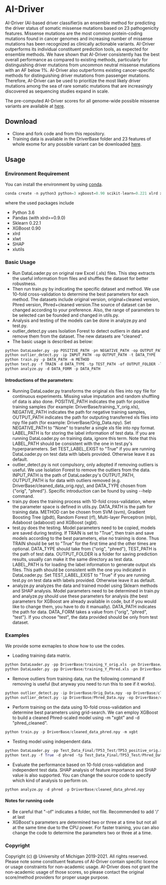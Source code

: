# AI-Driver
AI-Driver (AI-based driver classifier)is an ensemble method for predicting the driver status of somatic missense mutations based on 23 pathogenicity features. Missense mutations are the most common protein-coding mutations found in cancer genomes and increasing number of missense mutations has been recognized as clinically actionable variants. AI-Driver outperforms its individual constituent prediction tools, as expected for ensemble methods. We have shown that AI-Driver consistently has the best overall performance as compared to existing methods, particularly for distinguishing driver mutations from uncommon neutral missense mutations with an AF below 1%. AI-Driver also outperforms existing cancer-specific methods for distinguishing driver mutations from passenger mutations. Therefore, AI-Driver can be used to prioritize the most likely driver mutations among the sea of rare somatic mutations that are increasingly discovered as sequencing studies expand in scale.

The pre-computed AI-Driver scores for all genome-wide possible missense variants are available at [here](http://aidriver.maolab.org/).  

## Download
* Clone and fork code and from this repository.
* Training data is available in the DriverBase folder and 23 features of whole exome for any possible variant can be downloaded [here](http://159.226.67.237/sun/AI-Driver/download/varcards.main.Phred_scaled.xls.gz).

## Usage
### Environment Requirement
You can install the environment by using [conda](https://docs.anaconda.com/anaconda/install/).
```python
conda create -n python3 python=3 xgboost=0.90 scikit-learn=0.221 xlrd xlwt xlutils pandas shap 
```
where the used packages include
* Python 3.6
* Pandas (with xlrd>=0.9.0)
* Sklearn 0.22.1
* XGBoost 0.90
* xlrd
* xlwt
* SHAP
* xlutils


### Basic Usage
* Run DataLoader.py on original raw Excel (.xls) files. This step extracts the useful information from files and shuffles the dataset for better robustness.
* Then run train.py by indicating the specific dataset and method. We use 10-fold cross-validation to determine the best parameters for each method. The datasets include original version, original+cleaned version, Phred version, Phred+cleaned version.The source of dataset can be changed according to your preference. Also, the range of parameters to be selected can be founded and changed in utils.py.  
* Analysis and testing of the models can be done in analyze.py and test.py.
* outlier_detect.py uses Isolation Forest to detect outliers in data and remove them from the dataset. The new datasets are "cleaned".
* The basic usage is described as below:
```python
python DataLoader.py -pp POSITIVE_PATH -pn NEGATIVE_PATH -op OUTPUT_PATH -lp LABEL_PATH -l TEST_LABEL_EXIST
python outlier_detect.py -ip INPUT_PATH -op OUTPUT_PATH -t DATA_TYPE
python train.py -p DATA_PATH -m METHOD
python test.py -f TRAIN -d DATA_TYPE -tp TEST_PATH -of OUTPUT_FOLDER -lp LABEL_PATH -l TEST_LABEL_EXIST
python analyze.py -d DATA_FORM -p DATA_PATH
```
#### Introductions of the parameters:
* Running DataLoader.py transforms the original xls files into npy file for continuous experiments. Missing value imputation 
and random shuffling of data is also done. POSITIVE_PATH indicates the path for positive training samples (for example: DriverBase/training_Y_orig.xls), 
NEGATIVE_PATH indicates the path for negative training samples, OUTPUT_PATH indicates the path for outputing transferred 
xls files into npy file path (for example: DriverBase/Orig_Data.npy). Set NEGATIVE_PATH to "None" to transfer a single xls file into npy format. LABEL_PATH
is for storing the label information of test data. If you are running DataLoader.py on training data, ignore this term. Note that this LABEL_PATH should be consistent
with the one in test.py's hyperparameters. Set TEST_LABEL_EXIST to "True" if you are running DataLoader.py on test data with labels provided. Otherwise leave it as default.
* outlier_detect.py is not compulsory, only adopted if removing outliers is useful. We use Isolation Forest to remove the outliers from the
data. INPUT_PATH is the path of DataLoader.py's OUTPUT_PATH, OUTPUT_PATH is for data with outliers removed (e.g. DriverBase/cleaned_data_orig.npy), 
and DATA_TYPE chosen from {"orig", "phred"}. Specific introduction can be found by using --help command. 
* train.py does the training process with 10-fold cross-validation, where the parameter space is defined in utils.py. DATA_PATH is the path for training data. 
METHOD can be chosen from SVM (svm), Gradient Boosting Tree (gbdt), Random Forest (rf),  Multi-layer Perceptron (mlp), Adaboost (adaboost) and XGBoost (xgbt).
* test.py does the testing. Model parameters need to be copied, models are saved during testing. If TRAIN is set to "True", then train and save models according to the best parameters, else no training is done. Thus
TRAIN should be set to "True" for the first time and the other times are optional. DATA_TYPE should take from {"orig", "phred"}, TEST_PATH is the path of test data. OUTPUT_FOLDER is a folder for saving prediction results, 
usually can make it the same directory as test data. LABEL_PATH is for loading the label information to generate output xls files. This path should be consistent with the one you indicated in DataLoader.py. Set TEST_LABEL_EXIST 
to "True" if you are running test.py on test data with labels provided. Otherwise leave it as default.
* analyze.py analyzes the data and trained model using Sklearn methods and SHAP analysis. Model parameters need to be determined in train.py and analyze.py should use these 
parameters for analysis (the best parameters for XGBoost are already available in code, but if you would like to change them, you have to do it manually). DATA_PATH indicates
the path for data. DATA_FORM takes a value from {"orig", "phred", "test"}. If you choose "test", the data provided should be only from test dataset.
  
### Examples
We provide some exmaples to show how to use the codes. 

* Loading training data matrix.
```python
python DataLoader.py -pp DriverBase/training_Y_orig.xls -pn DriverBase/training_N_orig.xls -op DriverBase/Orig_Data.npy 
python DataLoader.py -pp DriverBase/training_Y_Phred.xls -pn DriverBase/training_N_Phred.xls -op DriverBase/Phred_Data.npy
```
* Remove outliers from training data, run the following command if removing is useful (but anyway you need to run this to see if it works).
```python
python outlier_detect.py -ip DriverBase/Orig_Data.npy -op DriverBase/cleaned_data_orig.npy -t orig
python outlier_detect.py -ip DriverBase/Phred_Data.npy -op DriverBase/cleaned_data_phred.npy -t phred
```
* Perform training on the data using 10-fold cross-validation and determine best parameters using grid-search. We can employ XGBoost to build a cleaned Phred-scaled model using -m "xgbt" and -d "phred_cleaned".
```python
python train.py -p DriverBase/cleaned_data_phred.npy -m xgbt
```
* Testing model using independent data.
```python
python DataLoader.py -pp Test_Data_Final/TP53_Test/TP53_positive_orig.xls -pn Test_Data_Final/TP53_Test/TP53_negative_orig.xls -op Test_Data_Final/TP53_Test/Phred_Data.npy -lp Test_Data_Final/TP53_Test/label_phred.npy -l True
python test.py -f True -d phred -tp Test_Data_Final/TP53_Test/Phred_Data.npy -of Test_Data_Final/TP53_Test/ -lp Test_Data_Final/TP53_Test/label_phred.npy -l True
```
* Evaluate the performance based on 10-fold cross-validation and independent test data. SHAP analysis of feature importance and SHAP value is also supported. You can change the source code to specify which kind of analysis to perform on. 
```python
python analyze.py -d phred -p DriverBase/cleaned_data_phred.npy
```
#### Notes for running code
- Be careful that "-of" indicates a folder, not file. Recommended to add '/' at last
- XGBoost's parameters are determined two or three at a time but not all at the same time due to the CPU power. For faster training, you can also change the code to determine the parameters two or three at a time.


### Copyright
Copyright (c) @ University of Michigan 2019-2021. All rights reserved. Please note some constituent features of AI-Driver contain specific licence or usage constraints for non-academic usage. AI-Driver does not grant the non-academic usage of those scores, so please contact the original score/method providers for proper usage purpose.        
